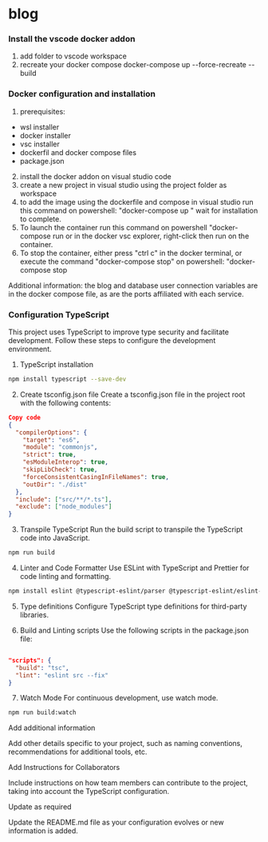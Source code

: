 # blog

### Install the vscode docker addon

1. add folder to vscode workspace
2. recreate your docker compose docker-compose up --force-recreate --build
 
 
### Docker configuration and installation 
    
1. prerequisites:
- wsl installer
- docker installer
- vsc installer
- dockerfil and docker compose files
- package.json
2. install the docker addon on visual studio code
3. create a new project in visual studio using the project folder as workspace
4. to add the image using the dockerfile and compose in visual studio run this command on powershell: "docker-compose up " wait for installation to complete. 
5. To launch the container run this command on powershell "docker-compose run or in the docker vsc explorer, right-click then run on the container.
6. To stop the container, either press "ctrl c" in the docker terminal, or execute the command "docker-compose stop" on powershell: "docker-compose stop
                              
Additional information: the blog and database user connection variables are in the docker compose file, as are the ports affiliated with each service. 

### Configuration TypeScript

This project uses TypeScript to improve type security and facilitate development. Follow these steps to configure the development environment.

1. TypeScript installation

```bash
npm install typescript --save-dev
```

2. Create tsconfig.json file
Create a tsconfig.json file in the project root with the following contents:

```json
Copy code
{
  "compilerOptions": {
    "target": "es6",
    "module": "commonjs",
    "strict": true,
    "esModuleInterop": true,
    "skipLibCheck": true,
    "forceConsistentCasingInFileNames": true,
    "outDir": "./dist"
  },
  "include": ["src/**/*.ts"],
  "exclude": ["node_modules"]
}
```

3. Transpile TypeScript
Run the build script to transpile the TypeScript code into JavaScript.

```bash
npm run build
```

4. Linter and Code Formatter
Use ESLint with TypeScript and Prettier for code linting and formatting.

```bash
npm install eslint @typescript-eslint/parser @typescript-eslint/eslint-plugin --save-dev
```

5. Type definitions
Configure TypeScript type definitions for third-party libraries.

6. Build and Linting scripts
Use the following scripts in the package.json file:

```json

"scripts": {
  "build": "tsc",
  "lint": "eslint src --fix"
}
```

7. Watch Mode
For continuous development, use watch mode.

```bash
npm run build:watch
```

Add additional information

Add other details specific to your project, such as naming conventions, recommendations for additional tools, etc.

Add Instructions for Collaborators

Include instructions on how team members can contribute to the project, taking into account the TypeScript configuration.

Update as required

Update the README.md file as your configuration evolves or new information is added.